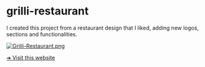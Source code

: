 # grilli-restaurant
I created this project from a restaurant design that I liked, adding new logos, sections and functionalities.

[![Grilli-Restaurant.png](https://i.postimg.cc/YCH3qkLg/Grilli-Restaurant.png)](https://postimg.cc/ykL9vMPY)

[➜ Visit this website](https://grilli-restaurant-iannello.netlify.app/)
